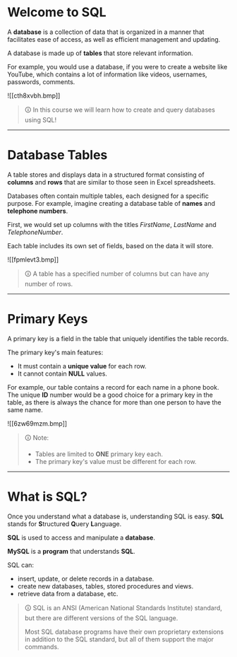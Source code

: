 # Welcome to SQL
A **database** is a collection of data that is organized in a manner that facilitates ease of access, as well as efficient management and updating.  
  
A database is made up of **tables** that store relevant information.  
  
For example, you would use a database, if you were to create a website like YouTube, which contains a lot of information like videos, usernames, passwords, comments. 

![[cth8xvbh.bmp]]

>🛈 In this course we will learn how to create and query databases using SQL!

---

# Database Tables
A table stores and displays data in a structured format consisting of **columns** and **rows** that are similar to those seen in Excel spreadsheets.  
  
Databases often contain multiple tables, each designed for a specific purpose. For example, imagine creating a database table of **names** and **telephone numbers**.  
  
First, we would set up columns with the titles _FirstName_, _LastName_ and _TelephoneNumber_.  
  
Each table includes its own set of fields, based on the data it will store. 

![[fpmlevt3.bmp]]

>🛈 A table has a specified number of columns but can have any number of rows.

---

# Primary Keys  
A primary key is a field in the table that uniquely identifies the table records.  
  
The primary key's main features:  
- It must contain a **unique value** for each row.  
- It cannot contain **NULL** values.  
  
For example, our table contains a record for each name in a phone book. The unique **ID** number would be a good choice for a primary key in the table, as there is always the chance for more than one person to have the same name. 

![[6zw69mzm.bmp]]

>🛈 Note:
>
>- Tables are limited to **ONE** primary key each.  
>- The primary key's value must be different for each row.

---

# What is SQL?
Once you understand what a database is, understanding SQL is easy. **SQL** stands for **S**tructured **Q**uery **L**anguage.  
  
**SQL** is used to access and manipulate a **database**.  

**MySQL** is a **program** that understands **SQL**.  
  
SQL can:  
- insert, update, or delete records in a database.  
- create new databases, tables, stored procedures and views.  
- retrieve data from a database, etc.

>🛈 SQL is an ANSI (American National Standards Institute) standard, but there are different versions of the SQL language.  
>
>Most SQL database programs have their own proprietary extensions in addition to the SQL standard, but all of them support the major commands.

